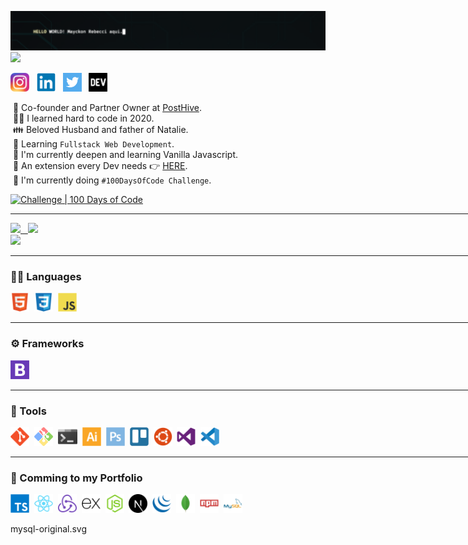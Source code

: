 <img width="840px" src="https://github.com/mayckonrebecci/mayckonrebecci/blob/main/helloworld!.gif"/><br>
<img src="https://komarev.com/ghpvc/?username=mayckonrebecci&label=Profile+Views&color=2e8b57&style=flat" /></a>

<a href="https://instagram.com/mayckonrebecci"><img height="30" src="https://github.com/mayckonrebecci/mayckonrebecci/blob/main/myIcons/Instagram_original.png"></a>&nbsp;&nbsp;
<a href="https://www.linkedin.com/in/mayckonrebecci/"><img height="30" src="https://github.com/mayckonrebecci/mayckonrebecci/blob/main/myIcons/linkedin-original.svg"></a>&nbsp;&nbsp;
<a href="https://twitter.com/mayckonrebecci"><img height="30" src="https://github.com/mayckonrebecci/mayckonrebecci/blob/main/myIcons/twitter-original.jpg"></a>&nbsp;&nbsp;
<a href="https://dev.to/mayckonrebecci"><img height="30" src="https://github.com/mayckonrebecci/mayckonrebecci/blob/main/myIcons/devto-original.png"></a>&nbsp;&nbsp;

&nbsp;💼&nbsp;Co-founder and Partner Owner at <a href= "https://www.posthive.com.br/">PostHive</a>.<br>
&nbsp;👨‍💻&nbsp;I learned hard to code in 2020.<br>
&nbsp;👪&nbsp;Beloved Husband and father of Natalie.<br>
&nbsp;📖&nbsp;Learning `Fullstack Web Development`. <br>
&nbsp;🎯&nbsp;I'm currently deepen and learning Vanilla Javascript.<br>
&nbsp;🧩&nbsp;An extension every Dev needs 👉 <a href="https://api.daily.dev/get?r=mayckonrebecci">HERE</a>.<br>
&nbsp;🚀&nbsp;I'm currently doing `#100DaysOfCode Challenge`.

[![Challenge | 100 Days of Code](https://img.shields.io/static/v1?label=Challenge&labelColor=384357&message=100%20Days%20of%20Code&color=00b4ee&style=for-the-badge&link=https://www.100daysofcode.com)](https://www.100daysofcode.com)


<hr width="840px">

<div >
  <a href="https://github.com/mayckonrebecci/">
   <img height="163px" src="https://github-readme-stats.vercel.app/api?username=mayckonrebecci&theme=dracula&hide_border=true&show_icons=true&(https://github.com/mayckonrebecci/)"/> &nbsp
   <img height="163px" src="http://github-readme-streak-stats.herokuapp.com?user=mayckonrebecci&theme=dracula&hide_border=true&stroke=FF6E96&dates=DDDDDD" /><br>
   <img height="136px" src="https://github-readme-stats.vercel.app/api/top-langs/?username=mayckonrebecci&hide_border=true&hide=html&layout=compact&theme=dracula&(https://github.com/mayckonrebecci/"/>  
  </a>
</div>

<hr width="840px">

### 👨‍💻&nbsp;Languages

<code><a href="#"><img height="30" src="https://github.com/mayckonrebecci/mayckonrebecci/blob/main/myIcons/html5-original.svg"/></a></code>&nbsp;
<code><a href="#"><img height="30" src="https://github.com/mayckonrebecci/mayckonrebecci/blob/main/myIcons/css3-original.svg"/></a></code>&nbsp;
<code><a href="#"><img height="30" src="https://github.com/mayckonrebecci/mayckonrebecci/blob/main/myIcons/javascript-original.svg"/></a></code>&nbsp;

<hr width="840px">

### ⚙️&nbsp;Frameworks

<code><a href="#"><img height="30" src="https://github.com/mayckonrebecci/mayckonrebecci/blob/main/myIcons/bootstrap-original.jpg"/></a></code>&nbsp;

<hr width="840px">

### 🧰&nbsp;Tools

<code><a href="#"><img height="30" src="https://github.com/mayckonrebecci/mayckonrebecci/blob/main/myIcons/git-original.svg"/></a></code>&nbsp;
<code><a href="#"><img height="30" src="https://github.com/mayckonrebecci/mayckonrebecci/blob/main/myIcons/gitbash-original.png"/></a></code>&nbsp;
<code><a href="#"><img height="30" src="https://github.com/mayckonrebecci/mayckonrebecci/blob/main/myIcons/windows-terminal-original.png"/></a></code>&nbsp;
<code><a href="#"><img height="30" src="https://github.com/mayckonrebecci/mayckonrebecci/blob/main/myIcons/illustrator-plain.svg"/></a></code>&nbsp;
<code><a href="#"><img height="30" src="https://github.com/mayckonrebecci/mayckonrebecci/blob/main/myIcons/photoshop-plain.svg"/></a></code>&nbsp;
<code><a href="#"><img height="30" src="https://github.com/mayckonrebecci/mayckonrebecci/blob/main/myIcons/trello-plain.svg"/></a></code>&nbsp;
<code><a href="#"><img height="30" src="https://github.com/mayckonrebecci/mayckonrebecci/blob/main/myIcons/ubuntu-plain.svg"/></a></code>&nbsp;
<code><a href="#"><img height="30" src="https://github.com/mayckonrebecci/mayckonrebecci/blob/main/myIcons/visualstudio-plain.svg"/></a></code>&nbsp;
<code><a href="#"><img height="30" src="https://github.com/mayckonrebecci/mayckonrebecci/blob/main/myIcons/vscode-original.svg"/></a></code>&nbsp;

<hr width="840px">

### 📖&nbsp;Comming to my Portfolio

<code><a href="#"><img height="30" src="https://github.com/mayckonrebecci/mayckonrebecci/blob/main/myIcons/typescript-original.svg"/></a></code>&nbsp;
<code><a href="#"><img height="30" src="https://github.com/mayckonrebecci/mayckonrebecci/blob/main/myIcons/react-original.svg"/></a></code>&nbsp;
<code><a href="#"><img height="30" src="https://github.com/mayckonrebecci/mayckonrebecci/blob/main/myIcons/redux-original.svg"/></a></code>&nbsp;
<code><a href="#"><img height="30" src="https://github.com/mayckonrebecci/mayckonrebecci/blob/main/myIcons/express-original.svg"/></a></code>&nbsp;
<code><a href="#"><img height="30" src="https://github.com/mayckonrebecci/mayckonrebecci/blob/main/myIcons/nodejs-original.svg"/></a></code>&nbsp;
<code><a href="#"><img height="30" src="https://github.com/mayckonrebecci/mayckonrebecci/blob/main/myIcons/nextjs-original.svg"/></a></code>&nbsp;
<code><a href="#"><img height="30" src="https://github.com/mayckonrebecci/mayckonrebecci/blob/main/myIcons/jquery-original.svg"/></a></code></code>&nbsp;
<code><a href="#"><img height="30" src="https://github.com/mayckonrebecci/mayckonrebecci/blob/main/myIcons/mongodb-original.svg"/></a></code>&nbsp;
<code><a href="#"><img height="30" src="https://github.com/mayckonrebecci/mayckonrebecci/blob/main/myIcons/npm-original-wordmark.svg"/></a></code>&nbsp;
<code><a href="#"><img height="30" src="https://github.com/mayckonrebecci/mayckonrebecci/blob/main/myIcons/mysql-original-wordmark.svg"/></a></code>&nbsp;

mysql-original.svg
  

<!-- - 👋 Hi, I’m @mayckonrebecci
- 👀 I’m interested in ...
- 🌱 I’m currently learning ...
- 💞️ I’m looking to collaborate on ...
- 📫 How to reach me ... -->

<!---
mayckonrebecci/mayckonrebecci is a ✨ special ✨ repository because its `README.md` (this file) appears on your GitHub profile.
You can click the Preview link to take a look at your changes.
--->
